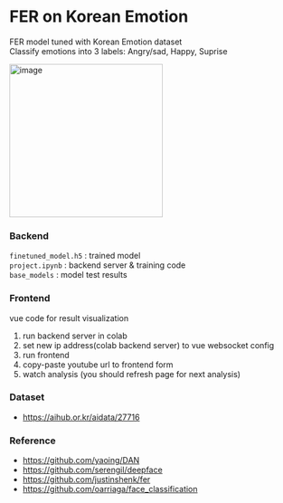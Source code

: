 # FER on Korean Emotion

FER model tuned with Korean Emotion dataset  
Classify emotions into 3 labels: Angry/sad, Happy, Suprise  
  
<img width="271" alt="image" src="https://user-images.githubusercontent.com/43807159/175269047-15e00c66-8633-49ff-91b4-f93d2d77193f.png">


### Backend
`finetuned_model.h5` : trained model  
`project.ipynb` : backend server & training code  
`base_models` : model test results

### Frontend
vue code for result visualization
1. run backend server in colab
2. set new ip address(colab backend server) to vue websocket config
3. run frontend
4. copy-paste youtube url to frontend form
5. watch analysis (you should refresh page for next analysis)


### Dataset
- https://aihub.or.kr/aidata/27716

### Reference
- https://github.com/yaoing/DAN
- https://github.com/serengil/deepface
- https://github.com/justinshenk/fer
- https://github.com/oarriaga/face_classification
